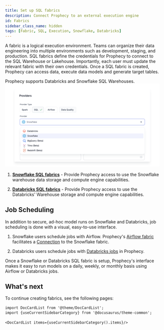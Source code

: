 ```yaml
---
title: Set up SQL fabrics
description: Connect Prophecy to an external execution engine
id: Fabrics
sidebar_class_name: hidden
tags: [Fabric, SQL, Execution, Snowflake, Databricks]
---
```


A fabric is a logical execution environment. Teams can organize their data engineering into multiple environments such as development, staging, and production. SQL fabrics define the credentials for Prophecy to connect to the SQL Warehouse or Lakehouse. Importantly, each user must update the relevant fabric with their own credentials. Once a SQL fabric is created, Prophecy can access data, execute data models and generate target tables.

Prophecy supports Databricks and Snowflake SQL Warehouses.
![Providers](./img/Providers.png)

1. **[Snowflake SQL fabrics](./snowflake.md)** - Provide Prophecy access to use the Snowflake warehouse data storage and compute engine capabilities.

2. **[Databricks SQL fabrics](./databricks.md)** - Provide Prophecy access to use the Databricks' Warehouse storage and compute engine capabilities.

## Job Scheduling

In addition to secure, ad-hoc model runs on Snowflake and Databricks, job scheduling is done with a visual, easy-to-use interface.

1. Snowflake users schedule jobs with Airflow. Prophecy's [Airflow fabric](/docs/Orchestration/airflow/setup/setup.md) facilitates a [Connection](/docs/Orchestration/airflow/setup/mwaa.md#setting-up-snowflake-connection) to the Snowflake fabric.

2. Databricks users schedule jobs with [Databricks jobs](/docs/Orchestration/databricks-jobs.md) in Prophecy.

Once a Snowflake or Databricks SQL fabric is setup, Prophecy's interface makes it easy to run models on a daily, weekly, or monthly basis using Airflow or Databricks jobs.

## What's next

To continue creating fabrics, see the following pages:

```mdx-code-block
import DocCardList from '@theme/DocCardList';
import {useCurrentSidebarCategory} from '@docusaurus/theme-common';

<DocCardList items={useCurrentSidebarCategory().items}/>
```
